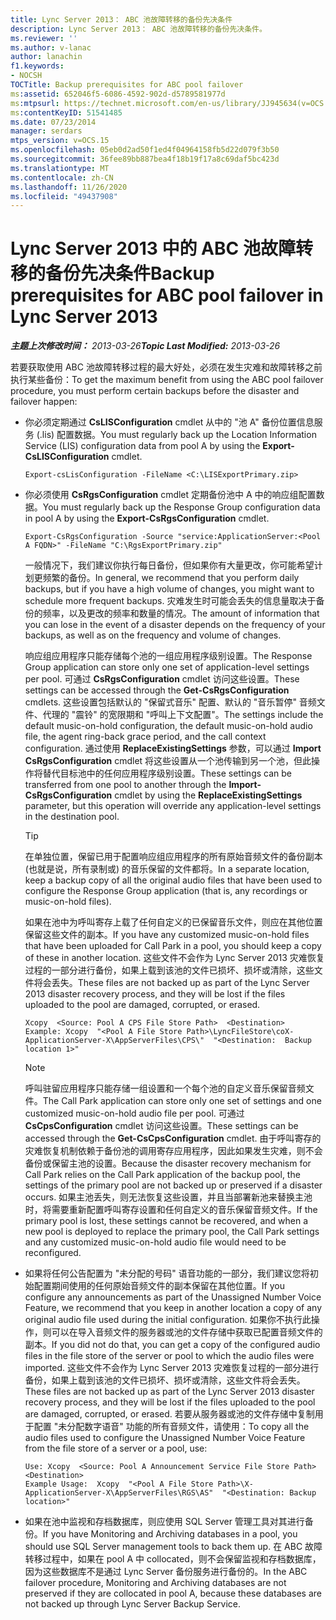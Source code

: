 ```yaml
---
title: Lync Server 2013： ABC 池故障转移的备份先决条件
description: Lync Server 2013： ABC 池故障转移的备份先决条件。
ms.reviewer: ''
ms.author: v-lanac
author: lanachin
f1.keywords:
- NOCSH
TOCTitle: Backup prerequisites for ABC pool failover
ms:assetid: 652046f5-6086-4592-902d-d5789581977d
ms:mtpsurl: https://technet.microsoft.com/en-us/library/JJ945634(v=OCS.15)
ms:contentKeyID: 51541485
ms.date: 07/23/2014
manager: serdars
mtps_version: v=OCS.15
ms.openlocfilehash: 05eb0d2ad50f1ed4f04964158fb5d22d079f3b50
ms.sourcegitcommit: 36fee89bb887bea4f18b19f17a8c69daf5bc423d
ms.translationtype: MT
ms.contentlocale: zh-CN
ms.lasthandoff: 11/26/2020
ms.locfileid: "49437908"
---
```

# <a name="backup-prerequisites-for-abc-pool-failover-in-lync-server-2013"></a><span data-ttu-id="f624f-103">Lync Server 2013 中的 ABC 池故障转移的备份先决条件</span><span class="sxs-lookup"><span data-stu-id="f624f-103">Backup prerequisites for ABC pool failover in Lync Server 2013</span></span>

<div data-xmlns="http://www.w3.org/1999/xhtml">

<div class="topic" data-xmlns="http://www.w3.org/1999/xhtml" data-msxsl="urn:schemas-microsoft-com:xslt" data-cs="https://msdn.microsoft.com/">

<div data-asp="https://msdn2.microsoft.com/asp">



</div>

<div id="mainSection">

<div id="mainBody"><span data-ttu-id="f624f-104">

<span> </span></span><span class="sxs-lookup"><span data-stu-id="f624f-104">

<span> </span></span></span>

<span data-ttu-id="f624f-105">_**主题上次修改时间：** 2013-03-26_</span><span class="sxs-lookup"><span data-stu-id="f624f-105">_**Topic Last Modified:** 2013-03-26_</span></span>

<span data-ttu-id="f624f-106">若要获取使用 ABC 池故障转移过程的最大好处，必须在发生灾难和故障转移之前执行某些备份：</span><span class="sxs-lookup"><span data-stu-id="f624f-106">To get the maximum benefit from using the ABC pool failover procedure, you must perform certain backups before the disaster and failover happen:</span></span>

  - <span data-ttu-id="f624f-107">你必须定期通过 **CsLISConfiguration** cmdlet 从中的 "池 A" 备份位置信息服务 (.lis) 配置数据。</span><span class="sxs-lookup"><span data-stu-id="f624f-107">You must regularly back up the Location Information Service (LIS) configuration data from pool A by using the **Export-CsLISConfiguration** cmdlet.</span></span>
    
        Export-csLisConfiguration -FileName <C:\LISExportPrimary.zip>

  - <span data-ttu-id="f624f-108">你必须使用 **CsRgsConfiguration** cmdlet 定期备份池中 A 中的响应组配置数据。</span><span class="sxs-lookup"><span data-stu-id="f624f-108">You must regularly back up the Response Group configuration data in pool A by using the **Export-CsRgsConfiguration** cmdlet.</span></span>
    
        Export-CsRgsConfiguration -Source "service:ApplicationServer:<Pool A FQDN>" -FileName "C:\RgsExportPrimary.zip"
    
    <span data-ttu-id="f624f-109">一般情况下，我们建议你执行每日备份，但如果你有大量更改，你可能希望计划更频繁的备份。</span><span class="sxs-lookup"><span data-stu-id="f624f-109">In general, we recommend that you perform daily backups, but if you have a high volume of changes, you might want to schedule more frequent backups.</span></span> <span data-ttu-id="f624f-110">灾难发生时可能会丢失的信息量取决于备份的频率，以及更改的频率和数量的情况。</span><span class="sxs-lookup"><span data-stu-id="f624f-110">The amount of information that you can lose in the event of a disaster depends on the frequency of your backups, as well as on the frequency and volume of changes.</span></span>
    
    <span data-ttu-id="f624f-111">响应组应用程序只能存储每个池的一组应用程序级别设置。</span><span class="sxs-lookup"><span data-stu-id="f624f-111">The Response Group application can store only one set of application-level settings per pool.</span></span> <span data-ttu-id="f624f-112">可通过 **CsRgsConfiguration** cmdlet 访问这些设置。</span><span class="sxs-lookup"><span data-stu-id="f624f-112">These settings can be accessed through the **Get-CsRgsConfiguration** cmdlets.</span></span> <span data-ttu-id="f624f-113">这些设置包括默认的 "保留式音乐" 配置、默认的 "音乐暂停" 音频文件、代理的 "震铃" 的宽限期和 "呼叫上下文配置"。</span><span class="sxs-lookup"><span data-stu-id="f624f-113">The settings include the default music-on-hold configuration, the default music-on-hold audio file, the agent ring-back grace period, and the call context configuration.</span></span> <span data-ttu-id="f624f-114">通过使用 **ReplaceExistingSettings** 参数，可以通过 **Import CsRgsConfiguration** cmdlet 将这些设置从一个池传输到另一个池，但此操作将替代目标池中的任何应用程序级别设置。</span><span class="sxs-lookup"><span data-stu-id="f624f-114">These settings can be transferred from one pool to another through the **Import-CsRgsConfiguration** cmdlet by using the **ReplaceExistingSettings** parameter, but this operation will override any application-level settings in the destination pool.</span></span>
    
    <div>
    

    > [!TIP]  
    > <span data-ttu-id="f624f-115">在单独位置，保留已用于配置响应组应用程序的所有原始音频文件的备份副本 (也就是说，所有录制或) 的音乐保留的文件都将。</span><span class="sxs-lookup"><span data-stu-id="f624f-115">In a separate location, keep a backup copy of all the original audio files that have been used to configure the Response Group application (that is, any recordings or music-on-hold files).</span></span>

    
    </div>
    
    <span data-ttu-id="f624f-116">如果在池中为呼叫寄存上载了任何自定义的已保留音乐文件，则应在其他位置保留这些文件的副本。</span><span class="sxs-lookup"><span data-stu-id="f624f-116">If you have any customized music-on-hold files that have been uploaded for Call Park in a pool, you should keep a copy of these in another location.</span></span> <span data-ttu-id="f624f-117">这些文件不会作为 Lync Server 2013 灾难恢复过程的一部分进行备份，如果上载到该池的文件已损坏、损坏或清除，这些文件将会丢失。</span><span class="sxs-lookup"><span data-stu-id="f624f-117">These files are not backed up as part of the Lync Server 2013 disaster recovery process, and they will be lost if the files uploaded to the pool are damaged, corrupted, or erased.</span></span>
    
        Xcopy  <Source: Pool A CPS File Store Path>  <Destination>
        Example: Xcopy  "<Pool A File Store Path>\LyncFileStore\coX-ApplicationServer-X\AppServerFiles\CPS\"  "<Destination:  Backup location 1>"
    
    <div>
    

    > [!NOTE]  
    > <span data-ttu-id="f624f-118">呼叫驻留应用程序只能存储一组设置和一个每个池的自定义音乐保留音频文件。</span><span class="sxs-lookup"><span data-stu-id="f624f-118">The Call Park application can store only one set of settings and one customized music-on-hold audio file per pool.</span></span> <span data-ttu-id="f624f-119">可通过 <STRONG>CsCpsConfiguration</STRONG> cmdlet 访问这些设置。</span><span class="sxs-lookup"><span data-stu-id="f624f-119">These settings can be accessed through the <STRONG>Get-CsCpsConfiguration</STRONG> cmdlet.</span></span> <span data-ttu-id="f624f-120">由于呼叫寄存的灾难恢复机制依赖于备份池的调用寄存应用程序，因此如果发生灾难，则不会备份或保留主池的设置。</span><span class="sxs-lookup"><span data-stu-id="f624f-120">Because the disaster recovery mechanism for Call Park relies on the Call Park application of the backup pool, the settings of the primary pool are not backed up or preserved if a disaster occurs.</span></span> <span data-ttu-id="f624f-121">如果主池丢失，则无法恢复这些设置，并且当部署新池来替换主池时，将需要重新配置呼叫寄存设置和任何自定义的音乐保留音频文件。</span><span class="sxs-lookup"><span data-stu-id="f624f-121">If the primary pool is lost, these settings cannot be recovered, and when a new pool is deployed to replace the primary pool, the Call Park settings and any customized music-on-hold audio file would need to be reconfigured.</span></span>

    
    </div>

  - <span data-ttu-id="f624f-122">如果将任何公告配置为 "未分配的号码" 语音功能的一部分，我们建议您将初始配置期间使用的任何原始音频文件的副本保留在其他位置。</span><span class="sxs-lookup"><span data-stu-id="f624f-122">If you configure any announcements as part of the Unassigned Number Voice Feature, we recommend that you keep in another location a copy of any original audio file used during the initial configuration.</span></span> <span data-ttu-id="f624f-123">如果你不执行此操作，则可以在导入音频文件的服务器或池的文件存储中获取已配置音频文件的副本。</span><span class="sxs-lookup"><span data-stu-id="f624f-123">If you did not do that, you can get a copy of the configured audio files in the file store of the server or pool to which the audio files were imported.</span></span> <span data-ttu-id="f624f-124">这些文件不会作为 Lync Server 2013 灾难恢复过程的一部分进行备份，如果上载到该池的文件已损坏、损坏或清除，这些文件将会丢失。</span><span class="sxs-lookup"><span data-stu-id="f624f-124">These files are not backed up as part of the Lync Server 2013 disaster recovery process, and they will be lost if the files uploaded to the pool are damaged, corrupted, or erased.</span></span> <span data-ttu-id="f624f-125">若要从服务器或池的文件存储中复制用于配置 "未分配数字语音" 功能的所有音频文件，请使用：</span><span class="sxs-lookup"><span data-stu-id="f624f-125">To copy all the audio files used to configure the Unassigned Number Voice Feature from the file store of a server or a pool, use:</span></span>
    
        Use: Xcopy  <Source: Pool A Announcement Service File Store Path>  <Destination>
        Example Usage:  Xcopy  "<Pool A File Store Path>\X-ApplicationServer-X\AppServerFiles\RGS\AS"  "<Destination: Backup location>"

  - <span data-ttu-id="f624f-126">如果在池中监视和存档数据库，则应使用 SQL Server 管理工具对其进行备份。</span><span class="sxs-lookup"><span data-stu-id="f624f-126">If you have Monitoring and Archiving databases in a pool, you should use SQL Server management tools to back them up.</span></span> <span data-ttu-id="f624f-127">在 ABC 故障转移过程中，如果在 pool A 中 collocated，则不会保留监视和存档数据库，因为这些数据库不是通过 Lync Server 备份服务进行备份的。</span><span class="sxs-lookup"><span data-stu-id="f624f-127">In the ABC failover procedure, Monitoring and Archiving databases are not preserved if they are collocated in pool A, because these databases are not backed up through Lync Server Backup Service.</span></span>

<span data-ttu-id="f624f-128"></div>

<span> </span>

</div>

</div>

</span><span class="sxs-lookup"><span data-stu-id="f624f-128"></div>

<span> </span>

</div>

</div>

</span></span></div>

